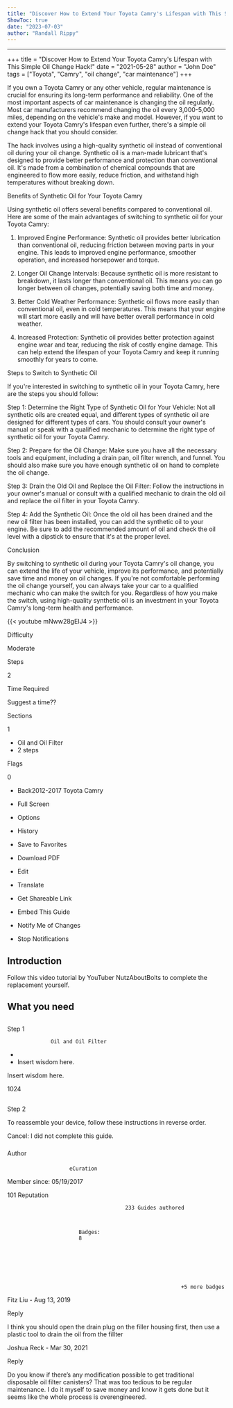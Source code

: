 ```yaml
---
title: "Discover How to Extend Your Toyota Camry's Lifespan with This Simple Oil Change Hack!"
ShowToc: true 
date: "2023-07-03"
author: "Randall Rippy"
---
```

*****
+++ 
title = "Discover How to Extend Your Toyota Camry's Lifespan with This Simple Oil Change Hack!" 
date = "2021-05-28" 
author = "John Doe" 
tags = ["Toyota", "Camry", "oil change", "car maintenance"] 
+++ 

If you own a Toyota Camry or any other vehicle, regular maintenance is crucial for ensuring its long-term performance and reliability. One of the most important aspects of car maintenance is changing the oil regularly. Most car manufacturers recommend changing the oil every 3,000-5,000 miles, depending on the vehicle's make and model. However, if you want to extend your Toyota Camry's lifespan even further, there's a simple oil change hack that you should consider.

The hack involves using a high-quality synthetic oil instead of conventional oil during your oil change. Synthetic oil is a man-made lubricant that's designed to provide better performance and protection than conventional oil. It's made from a combination of chemical compounds that are engineered to flow more easily, reduce friction, and withstand high temperatures without breaking down.

Benefits of Synthetic Oil for Your Toyota Camry

Using synthetic oil offers several benefits compared to conventional oil. Here are some of the main advantages of switching to synthetic oil for your Toyota Camry:

1. Improved Engine Performance: Synthetic oil provides better lubrication than conventional oil, reducing friction between moving parts in your engine. This leads to improved engine performance, smoother operation, and increased horsepower and torque.

2. Longer Oil Change Intervals: Because synthetic oil is more resistant to breakdown, it lasts longer than conventional oil. This means you can go longer between oil changes, potentially saving both time and money.

3. Better Cold Weather Performance: Synthetic oil flows more easily than conventional oil, even in cold temperatures. This means that your engine will start more easily and will have better overall performance in cold weather.

4. Increased Protection: Synthetic oil provides better protection against engine wear and tear, reducing the risk of costly engine damage. This can help extend the lifespan of your Toyota Camry and keep it running smoothly for years to come.

Steps to Switch to Synthetic Oil

If you're interested in switching to synthetic oil in your Toyota Camry, here are the steps you should follow:

Step 1: Determine the Right Type of Synthetic Oil for Your Vehicle: Not all synthetic oils are created equal, and different types of synthetic oil are designed for different types of cars. You should consult your owner's manual or speak with a qualified mechanic to determine the right type of synthetic oil for your Toyota Camry.

Step 2: Prepare for the Oil Change: Make sure you have all the necessary tools and equipment, including a drain pan, oil filter wrench, and funnel. You should also make sure you have enough synthetic oil on hand to complete the oil change.

Step 3: Drain the Old Oil and Replace the Oil Filter: Follow the instructions in your owner's manual or consult with a qualified mechanic to drain the old oil and replace the oil filter in your Toyota Camry.

Step 4: Add the Synthetic Oil: Once the old oil has been drained and the new oil filter has been installed, you can add the synthetic oil to your engine. Be sure to add the recommended amount of oil and check the oil level with a dipstick to ensure that it's at the proper level.

Conclusion

By switching to synthetic oil during your Toyota Camry's oil change, you can extend the life of your vehicle, improve its performance, and potentially save time and money on oil changes. If you're not comfortable performing the oil change yourself, you can always take your car to a qualified mechanic who can make the switch for you. Regardless of how you make the switch, using high-quality synthetic oil is an investment in your Toyota Camry's long-term health and performance.

{{< youtube mNww28gEIJ4 >}} 







Difficulty
 



Moderate         
 








Steps
 
2
 



Time Required
 

Suggest a time??
            
 


Sections
 
1
 
- Oil and Oil Filter
 - 2 steps

 




Flags
 
0
 
- Back2012-2017 Toyota Camry
 - Full Screen
 - Options

 
- History
 - Save to Favorites
 - Download PDF
 - Edit
 - Translate
 - Get Shareable Link
 - Embed This Guide
 - Notify Me of Changes
 - Stop Notifications

 
## Introduction
 
Follow this video tutorial by YouTuber NutzAboutBolts to complete the replacement yourself.
 
## What you need
 
## 

Step 1

                  Oil and Oil Filter               


 
- 
 - Insert wisdom here.

 
Insert wisdom here.
 
1024
 
## 

Step 2


 
To reassemble your device, follow these instructions in reverse order.
 

Cancel: I did not complete this guide.

 


 
### 
Author

 
#### 

                        eCuration                     

 
Member since: 05/19/2017
 
101 Reputation
 

                                          233 Guides authored                  
 


                           Badges:
                           8


 

 


                                                            +5 more badges                           

 

Fitz Liu -
      Aug 13, 2019

Reply


 
I think you should open the drain plug on the filler housing first, then use a plastic tool to drain the oil from the fillter
 

Joshua Reck -
      Mar 30, 2021

Reply


 
Do you know if there’s any modification possible to get traditional disposable oil filter canisters? That was too tedious to be regular maintenance. I do it myself to save money and know it gets done but it seems like the whole process is overengineered.



